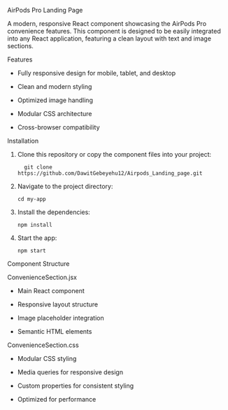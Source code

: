 AirPods Pro Landing Page

A modern, responsive React component showcasing the AirPods Pro convenience features. 
This component is designed to be easily integrated into any React application, featuring
a clean layout with text and image sections.


Features

- Fully responsive design for mobile, tablet, and desktop

- Clean and modern styling

- Optimized image handling

- Modular CSS architecture

- Cross-browser compatibility


Installation

1. Clone this repository or copy the component files into your project:

         git clone https://github.com/DawitGebeyehu12/Airpods_Landing_page.git

2. Navigate to the project directory:

       cd my-app
   
3. Install the dependencies:

       npm install
   
5. Start the app:

       npm start


Component Structure

  ConvenienceSection.jsx

   - Main React component
   
   - Responsive layout structure
   
   - Image placeholder integration
   
   - Semantic HTML elements

 ConvenienceSection.css

- Modular CSS styling

- Media queries for responsive design

- Custom properties for consistent styling

- Optimized for performance
